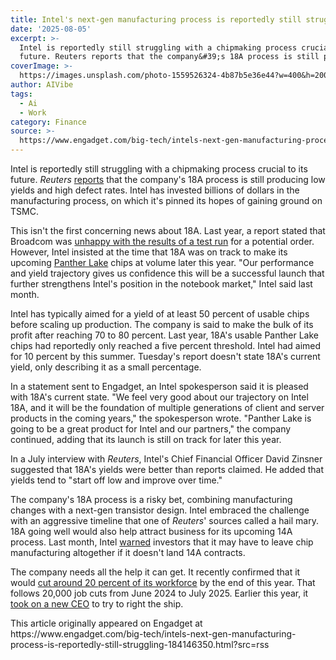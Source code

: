 ```yaml
---
title: Intel's next-gen manufacturing process is reportedly still struggling
date: '2025-08-05'
excerpt: >-
  Intel is reportedly still struggling with a chipmaking process crucial to its
  future. Reuters reports that the company&#39;s 18A process is still prod...
coverImage: >-
  https://images.unsplash.com/photo-1559526324-4b87b5e36e44?w=400&h=200&fit=crop&auto=format
author: AIVibe
tags:
  - Ai
  - Work
category: Finance
source: >-
  https://www.engadget.com/big-tech/intels-next-gen-manufacturing-process-is-reportedly-still-struggling-184146350.html?src=rss
---
```

<p>Intel is reportedly still struggling with a chipmaking process crucial to its future. <em>Reuters</em> <a data-i13n="elm:context_link;elmt:doNotAffiliate;cpos:1;pos:1" class="no-affiliate-link" href="https://www.reuters.com/world/asia-pacific/intel-struggles-with-key-manufacturing-process-next-pc-chip-sources-say-2025-08-05/">reports</a> that the company&#39;s 18A process is still producing low yields and high defect rates. Intel has invested billions of dollars in the manufacturing process, on which it&#39;s pinned its hopes of gaining ground on TSMC.</p>
<p>This isn&#39;t the first concerning news about 18A. Last year, a report stated that Broadcom was <a data-i13n="cpos:2;pos:1" href="https://www.engadget.com/computing/intels-next-gen-chip-manufacturing-process-reportedly-hits-snag-after-failing-crucial-tests-172220843.html">unhappy with the results of a test run</a> for a potential order. However, Intel insisted at the time that 18A was on track to make its upcoming <a data-i13n="elm:context_link;elmt:doNotAffiliate;cpos:3;pos:1" class="no-affiliate-link" href="https://www.pcmag.com/news/intel-panther-lake-silicon-demo-computex-2025">Panther Lake</a> chips at volume later this year. &quot;Our performance and yield trajectory gives us confidence this will be a successful launch that further strengthens Intel&#39;s position in the notebook market,&quot; Intel said last month.</p>
<span id="end-legacy-contents"></span><p>Intel has typically aimed for a yield of at least 50 percent of usable chips before scaling up production. The company is said to make the bulk of its profit after reaching 70 to 80 percent. Last year, 18A&#39;s usable Panther Lake chips had reportedly only reached a five percent threshold. Intel had aimed for 10 percent by this summer. Tuesday&#39;s report doesn&#39;t state 18A&#39;s current yield, only describing it as a small percentage.</p>
<p>In a statement sent to Engadget, an Intel spokesperson said it is pleased with 18A&#39;s current state. &quot;We feel very good about our trajectory on Intel 18A, and it will be the foundation of multiple generations of client and server products in the coming years,&quot; the spokesperson wrote. &quot;Panther Lake is going to be a great product for Intel and our partners,&quot; the company continued, adding that its launch is still on track for later this year.</p>
<p>In a July interview with <em>Reuters</em>, Intel&#39;s Chief Financial Officer David Zinsner suggested that 18A&#39;s yields were better than reports claimed. He added that yields tend to &quot;start off low and improve over time.&quot;</p>
<p>The company&#39;s 18A process is a risky bet, combining manufacturing changes with a next-gen transistor design. Intel embraced the challenge with an aggressive timeline that one of <em>Reuters</em>&#39; sources called a hail mary. 18A going well would also help attract business for its upcoming 14A process. Last month, Intel <a data-i13n="elm:context_link;elmt:doNotAffiliate;cpos:4;pos:1" class="no-affiliate-link" href="https://www.reuters.com/world/asia-pacific/intels-foundry-future-depends-securing-customer-next-gen-chipmaking-tech-2025-07-25/">warned</a> investors that it may have to leave chip manufacturing altogether if it doesn&#39;t land 14A contracts.</p>
<p>The company needs all the help it can get. It recently confirmed that it would <a data-i13n="cpos:5;pos:1" href="https://www.engadget.com/big-tech/intel-confirms-it-will-cut-a-third-of-its-workforce-by-the-end-of-2025-215014365.html">cut around 20 percent of its workforce</a> by the end of this year. That follows 20,000 job cuts from June 2024 to July 2025. Earlier this year, it <a data-i13n="cpos:6;pos:1" href="https://www.engadget.com/big-tech/intel-names-lip-bu-tan-its-new-ceo-211216526.html">took on a new CEO</a> to try to right the ship.</p>This article originally appeared on Engadget at https://www.engadget.com/big-tech/intels-next-gen-manufacturing-process-is-reportedly-still-struggling-184146350.html?src=rss
